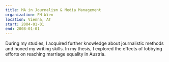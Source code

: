 ```yaml
---
title: MA in Journalism & Media Management
organization: FH Wien
location: Vienna, AT
start: 2004-01-01
end: 2008-01-01
---
```

During my studies, I acquired further knowledge about journalistic methods and honed my writing skills. In my thesis, I explored the effects of lobbying efforts on reaching marriage equality in Austria.